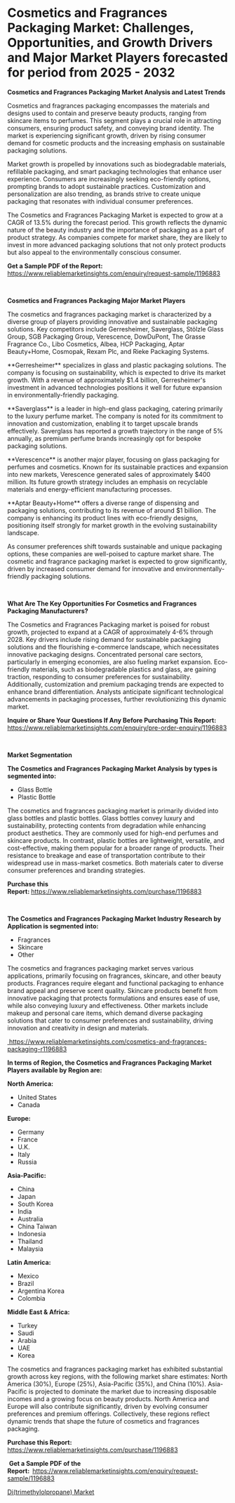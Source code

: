 <p><h1>Cosmetics and Fragrances Packaging Market: Challenges, Opportunities, and Growth Drivers and Major Market Players forecasted for period from 2025 - 2032</h1></p><p><strong>Cosmetics and Fragrances Packaging Market Analysis and Latest Trends</strong></p>
<p><p>Cosmetics and fragrances packaging encompasses the materials and designs used to contain and preserve beauty products, ranging from skincare items to perfumes. This segment plays a crucial role in attracting consumers, ensuring product safety, and conveying brand identity. The market is experiencing significant growth, driven by rising consumer demand for cosmetic products and the increasing emphasis on sustainable packaging solutions.</p><p>Market growth is propelled by innovations such as biodegradable materials, refillable packaging, and smart packaging technologies that enhance user experience. Consumers are increasingly seeking eco-friendly options, prompting brands to adopt sustainable practices. Customization and personalization are also trending, as brands strive to create unique packaging that resonates with individual consumer preferences.</p><p>The Cosmetics and Fragrances Packaging Market is expected to grow at a CAGR of 13.5% during the forecast period. This growth reflects the dynamic nature of the beauty industry and the importance of packaging as a part of product strategy. As companies compete for market share, they are likely to invest in more advanced packaging solutions that not only protect products but also appeal to the environmentally conscious consumer.</p></p>
<p><strong>Get a Sample PDF of the Report:&nbsp;</strong> <a href="https://www.reliablemarketinsights.com/enquiry/request-sample/1196883?utm_campaign=2538&utm_medium=2&utm_source=Github&utm_content=ia&utm_term=03042025&utm_id=cosmetics-and-fragrances-packaging">https://www.reliablemarketinsights.com/enquiry/request-sample/1196883</a></p>
<p>&nbsp;</p>
<p><strong>Cosmetics and Fragrances Packaging Major Market Players</strong></p>
<p><p>The cosmetics and fragrances packaging market is characterized by a diverse group of players providing innovative and sustainable packaging solutions. Key competitors include Gerresheimer, Saverglass, Stölzle Glass Group, SGB Packaging Group, Verescence, DowDuPont, The Grasse Fragrance Co., Libo Cosmetics, Albea, HCP Packaging, Aptar Beauty+Home, Cosmopak, Rexam Plc, and Rieke Packaging Systems.</p><p>**Gerresheimer** specializes in glass and plastic packaging solutions. The company is focusing on sustainability, which is expected to drive its market growth. With a revenue of approximately $1.4 billion, Gerresheimer's investment in advanced technologies positions it well for future expansion in environmentally-friendly packaging.</p><p>**Saverglass** is a leader in high-end glass packaging, catering primarily to the luxury perfume market. The company is noted for its commitment to innovation and customization, enabling it to target upscale brands effectively. Saverglass has reported a growth trajectory in the range of 5% annually, as premium perfume brands increasingly opt for bespoke packaging solutions.</p><p>**Verescence** is another major player, focusing on glass packaging for perfumes and cosmetics. Known for its sustainable practices and expansion into new markets, Verescence generated sales of approximately $400 million. Its future growth strategy includes an emphasis on recyclable materials and energy-efficient manufacturing processes.</p><p>**Aptar Beauty+Home** offers a diverse range of dispensing and packaging solutions, contributing to its revenue of around $1 billion. The company is enhancing its product lines with eco-friendly designs, positioning itself strongly for market growth in the evolving sustainability landscape.</p><p>As consumer preferences shift towards sustainable and unique packaging options, these companies are well-poised to capture market share. The cosmetic and fragrance packaging market is expected to grow significantly, driven by increased consumer demand for innovative and environmentally-friendly packaging solutions.</p></p>
<p>&nbsp;</p>
<p><strong>What Are The Key Opportunities For Cosmetics and Fragrances Packaging Manufacturers?</strong></p>
<p><p>The Cosmetics and Fragrances Packaging market is poised for robust growth, projected to expand at a CAGR of approximately 4-6% through 2028. Key drivers include rising demand for sustainable packaging solutions and the flourishing e-commerce landscape, which necessitates innovative packaging designs. Concentrated personal care sectors, particularly in emerging economies, are also fueling market expansion. Eco-friendly materials, such as biodegradable plastics and glass, are gaining traction, responding to consumer preferences for sustainability. Additionally, customization and premium packaging trends are expected to enhance brand differentiation. Analysts anticipate significant technological advancements in packaging processes, further revolutionizing this dynamic market.</p></p>
<p><strong>Inquire or Share Your Questions If Any Before Purchasing This Report:</strong> <a href="https://www.reliablemarketinsights.com/enquiry/pre-order-enquiry/1196883?utm_campaign=2538&utm_medium=2&utm_source=Github&utm_content=ia&utm_term=03042025&utm_id=cosmetics-and-fragrances-packaging">https://www.reliablemarketinsights.com/enquiry/pre-order-enquiry/1196883</a></p>
<p>&nbsp;</p>
<p><strong>Market Segmentation</strong></p>
<p><strong>The Cosmetics and Fragrances Packaging Market Analysis by types is segmented into:</strong></p>
<p><ul><li>Glass Bottle</li><li>Plastic Bottle</li></ul></p>
<p><p>The cosmetics and fragrances packaging market is primarily divided into glass bottles and plastic bottles. Glass bottles convey luxury and sustainability, protecting contents from degradation while enhancing product aesthetics. They are commonly used for high-end perfumes and skincare products. In contrast, plastic bottles are lightweight, versatile, and cost-effective, making them popular for a broader range of products. Their resistance to breakage and ease of transportation contribute to their widespread use in mass-market cosmetics. Both materials cater to diverse consumer preferences and branding strategies.</p></p>
<p><strong>Purchase this Report:&nbsp;</strong><a href="https://www.reliablemarketinsights.com/purchase/1196883?utm_campaign=2538&utm_medium=2&utm_source=Github&utm_content=ia&utm_term=03042025&utm_id=cosmetics-and-fragrances-packaging">https://www.reliablemarketinsights.com/purchase/1196883</a></p>
<p>&nbsp;</p>
<p><strong>The Cosmetics and Fragrances Packaging Market Industry Research by Application is segmented into:</strong></p>
<p><ul><li>Fragrances</li><li>Skincare</li><li>Other</li></ul></p>
<p><p>The cosmetics and fragrances packaging market serves various applications, primarily focusing on fragrances, skincare, and other beauty products. Fragrances require elegant and functional packaging to enhance brand appeal and preserve scent quality. Skincare products benefit from innovative packaging that protects formulations and ensures ease of use, while also conveying luxury and effectiveness. Other markets include makeup and personal care items, which demand diverse packaging solutions that cater to consumer preferences and sustainability, driving innovation and creativity in design and materials.</p></p>
<p><a href="https://www.reliablemarketinsights.com/cosmetics-and-fragrances-packaging-r1196883?utm_campaign=2538&utm_medium=2&utm_source=Github&utm_content=ia&utm_term=03042025&utm_id=cosmetics-and-fragrances-packaging">&nbsp;https://www.reliablemarketinsights.com/cosmetics-and-fragrances-packaging-r1196883</a></p>
<p><strong>In terms of Region, the Cosmetics and Fragrances Packaging Market Players available by Region are:</strong></p>
<p>
    <p> <strong> North America: </strong>
        <ul>
            <li>United States</li>
            <li>Canada</li>
        </ul>
        </p> 
    <p> <strong> Europe: </strong>
        <ul>
            <li>Germany</li>
            <li>France</li>
            <li>U.K.</li>
            <li>Italy</li>
            <li>Russia</li>
        </ul>
        </p> 
    <p> <strong> Asia-Pacific: </strong>
        <ul>
            <li>China</li>
            <li>Japan</li>
            <li>South Korea</li>
            <li>India</li>
            <li>Australia</li>
            <li>China Taiwan</li>
            <li>Indonesia</li>
            <li>Thailand</li>
            <li>Malaysia</li>
        </ul>
        </p> 
    <p> <strong> Latin America: </strong>
        <ul>
            <li>Mexico</li>
            <li>Brazil</li>
            <li>Argentina Korea</li>
            <li>Colombia</li>
        </ul>
        </p> 
    <p> <strong> Middle East & Africa: </strong>
        <ul>
            <li>Turkey</li>
            <li>Saudi</li>
            <li>Arabia</li>
            <li>UAE</li>
            <li>Korea</li>
        </ul>
    </p>
    </p>
<p><p>The cosmetics and fragrances packaging market has exhibited substantial growth across key regions, with the following market share estimates: North America (30%), Europe (25%), Asia-Pacific (35%), and China (10%). Asia-Pacific is projected to dominate the market due to increasing disposable incomes and a growing focus on beauty products. North America and Europe will also contribute significantly, driven by evolving consumer preferences and premium offerings. Collectively, these regions reflect dynamic trends that shape the future of cosmetics and fragrances packaging.</p></p>
<p><strong>Purchase this Report: </strong><a href="https://www.reliablemarketinsights.com/purchase/1196883?utm_campaign=2538&utm_medium=2&utm_source=Github&utm_content=ia&utm_term=03042025&utm_id=cosmetics-and-fragrances-packaging">https://www.reliablemarketinsights.com/purchase/1196883</a></p>
<p>&nbsp;<strong>Get a Sample PDF of the Report:&nbsp;&nbsp;</strong><a href="https://www.reliablemarketinsights.com/enquiry/request-sample/1196883?utm_campaign=2538&utm_medium=2&utm_source=Github&utm_content=ia&utm_term=03042025&utm_id=cosmetics-and-fragrances-packaging">https://www.reliablemarketinsights.com/enquiry/request-sample/1196883</a></p>
<p><strong></strong></p>
<p><p><a href="https://github.com/barnickclara79/Market-Research-Report-List-1/blob/main/ditrimethylolpropane-market.md?utm_campaign=2538&utm_medium=2&utm_source=Github&utm_content=ia&utm_term=03042025&utm_id=cosmetics-and-fragrances-packaging">Di(trimethylolpropane) Market</a></p></p>